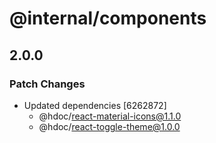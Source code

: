 # @internal/components

## 2.0.0

### Patch Changes

- Updated dependencies [6262872]
  - @hdoc/react-material-icons@1.1.0
  - @hdoc/react-toggle-theme@1.0.0
